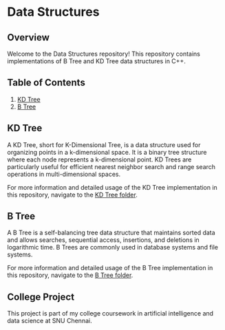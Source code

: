 # Data Structures

## Overview

Welcome to the Data Structures repository! This repository contains implementations of B Tree and KD Tree data structures in C++.

## Table of Contents

1. [KD Tree](./KD-TREE/README.md)
2. [B Tree](./B-TREE/README.md)

## KD Tree

A KD Tree, short for K-Dimensional Tree, is a data structure used for organizing points in a k-dimensional space. It is a binary tree structure where each node represents a k-dimensional point. KD Trees are particularly useful for efficient nearest neighbor search and range search operations in multi-dimensional spaces.

For more information and detailed usage of the KD Tree implementation in this repository, navigate to the [KD Tree folder](./KD-TREE/README.md).

## B Tree

A B Tree is a self-balancing tree data structure that maintains sorted data and allows searches, sequential access, insertions, and deletions in logarithmic time. B Trees are commonly used in database systems and file systems.

For more information and detailed usage of the B Tree implementation in this repository, navigate to the [B Tree folder](./B-TREE/README.md).

## College Project

This project is part of my college coursework in artificial intelligence and data science at SNU Chennai.
